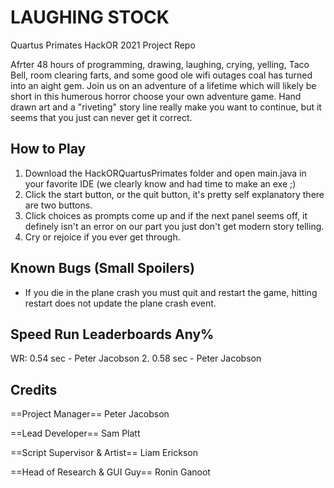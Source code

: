 # LAUGHING STOCK
Quartus Primates HackOR 2021 Project Repo

Afrter 48 hours of programming, drawing, laughing, crying, yelling, Taco Bell, room clearing farts, and some good ole wifi outages coal has turned into an aight gem. Join us on an adventure of a lifetime which will likely be short in this humerous horror choose your own adventure game. Hand drawn art and a "riveting" story line really make you want to continue, but it seems that you just can never get it correct. 

How to Play
-----------
  1. Download the HackORQuartusPrimates folder and open main.java in your favorite IDE (we clearly know and had time to make an exe ;)
  2. Click the start button, or the quit button, it's pretty self explanatory there are two buttons.
  3. Click choices as prompts come up and if the next panel seems off, it definely isn't an error on our part you just don't get modern story telling.
  4. Cry or rejoice if you ever get through.

 Known Bugs (Small Spoilers)
 ---------------------------
 - If you die in the plane crash you must quit and restart the game, hitting restart does not update the plane crash event.

 Speed Run Leaderboards Any%
 --------------------------
  WR: 0.54 sec - Peter Jacobson
  2.  0.58 sec - Peter Jacobson

Credits
-------
==Project Manager==
Peter Jacobson

==Lead Developer==
Sam Platt

==Script Supervisor & Artist==
Liam Erickson

==Head of Research & GUI Guy==
Ronin Ganoot

